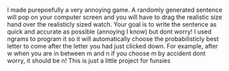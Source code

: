 I made purepoefully a very annoying game. 
A randomly generated sentence will pop on your computer screen and you will have to drag the realistic size hand over the realisticly sized watch.
Your goal is to write the sentence as quick and accurate as  possible (annoying I know) but dont worry! 
I used ngrams to program it so it will automatically choose the probabilisticly best letter to come after the letter you had just clicked down. 
For example, after w when you are in between m and n if you choose m by accident dont worry, it should be n!
This is just a little project for funsies 
